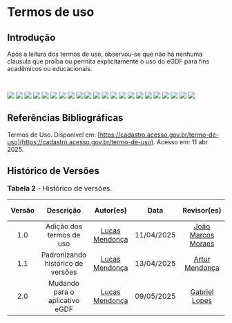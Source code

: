 # Termos de uso

## Introdução

Após a leitura dos termos de uso, observou-se que não há nenhuma cláusula que proíba ou permita explicitamente o uso do eGDF para fins acadêmicos ou educacionais. 

<br>

![](termos_de_uso_imagens/termo_de_uso1.PNG)
![](termos_de_uso_imagens/termo_de_uso2.PNG)
![](termos_de_uso_imagens/termo_de_uso3.PNG)
![](termos_de_uso_imagens/termo_de_uso4.PNG)
![](termos_de_uso_imagens/termo_de_uso5.PNG)
![](termos_de_uso_imagens/termo_de_uso6.PNG)
![](termos_de_uso_imagens/termo_de_uso7.PNG)
![](termos_de_uso_imagens/termo_de_uso8.PNG)
![](termos_de_uso_imagens/termo_de_uso9.PNG)
![](termos_de_uso_imagens/termo_de_uso10.PNG)
![](termos_de_uso_imagens/termo_de_uso11.PNG)
![](termos_de_uso_imagens/termo_de_uso12.PNG)
![](termos_de_uso_imagens/termo_de_uso13.PNG)
![](termos_de_uso_imagens/termo_de_uso14.PNG)
![](termos_de_uso_imagens/termo_de_uso15.PNG)
![](termos_de_uso_imagens/termo_de_uso16.PNG)
![](termos_de_uso_imagens/termo_de_uso17.PNG)
![](termos_de_uso_imagens/termo_de_uso18.PNG)
![](termos_de_uso_imagens/termo_de_uso19.PNG)
![](termos_de_uso_imagens/termo_de_uso20.PNG)
![](termos_de_uso_imagens/termo_de_uso21.PNG)
![](termos_de_uso_imagens/termo_de_uso22.PNG)

## Referências Bibliográficas 

Termos de Uso. Disponível em: [https://cadastro.acesso.gov.br/termo-de-uso](https://cadastro.acesso.gov.br/termo-de-uso). Acesso em: 11 abr 2025.

## Histórico de Versões

<font size="3"><p style="text-align: left">**Tabela 2** - Histórico de versões.</p></font>

| Versão |               Descrição                |   Autor(es)   |    Data    |    Revisor(es)     | Data de revisão |
| :----: | :------------------------------------: | :--------: | :--------: | :------------: | :-------------: |
|  1.0   | Adição dos termos de uso | [Lucas Mendonça](https://github.com/lucasarruda9)| 11/04/2025 | [João Marcos Moraes](https://github.com/JJOAOMARCOSS) | 12/04/2025 |
| 1.1    |  Padronizando histórico de versões               |  [Lucas Mendonça ](https://github.com/lucasarruda9)  | 13/04/2025 | [Artur Mendonça](https://github.com/ArtyMend07)   | 13/04/2025      |
| 2.0    |         Mudando para o aplicativo eGDF        |  [Lucas Mendonça ](https://github.com/lucasarruda9)  | 09/05/2025 |  [Gabriel Lopes](https://github.com/BrzGab)  | 09/05/2025      |


